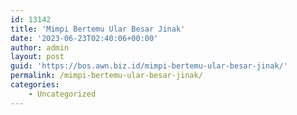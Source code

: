 ```yaml
---
id: 13142
title: 'Mimpi Bertemu Ular Besar Jinak'
date: '2023-06-23T02:40:06+00:00'
author: admin
layout: post
guid: 'https://bos.awn.biz.id/mimpi-bertemu-ular-besar-jinak/'
permalink: /mimpi-bertemu-ular-besar-jinak/
categories:
    - Uncategorized
---
```


